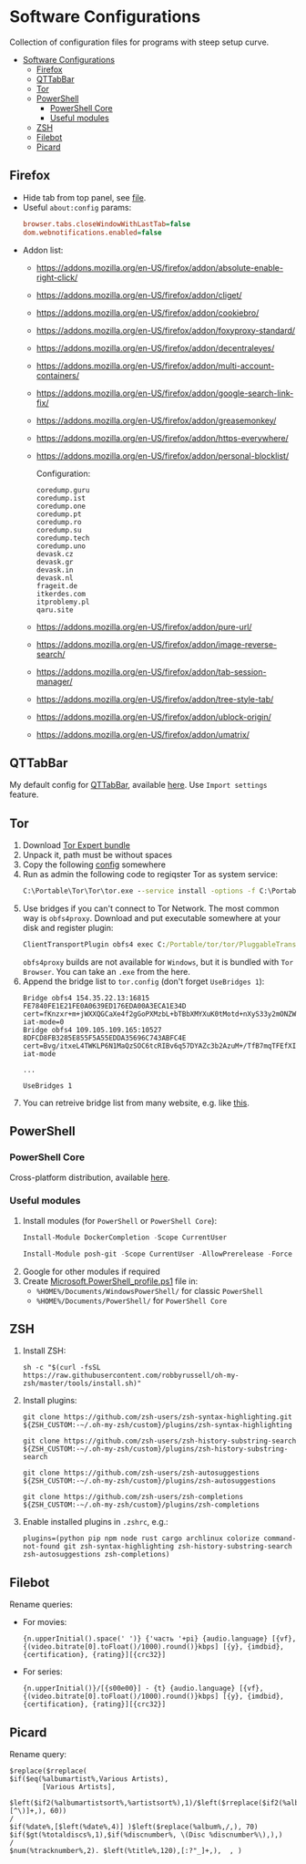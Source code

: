 # Software Configurations
Collection of configuration files for programs with steep setup curve.

- [Software Configurations](#software-configurations)
  - [Firefox](#firefox)
  - [QTTabBar](#qttabbar)
  - [Tor](#tor)
  - [PowerShell](#powershell)
    - [PowerShell Core](#powershell-core)
    - [Useful modules](#useful-modules)
  - [ZSH](#zsh)
  - [Filebot](#filebot)
  - [Picard](#picard)

## Firefox
* Hide tab from top panel, see [file](/files/userChrome.css).
* Useful `about:config` params:
    ```ini
    browser.tabs.closeWindowWithLastTab=false
    dom.webnotifications.enabled=false
    ```
* Addon list:
    * https://addons.mozilla.org/en-US/firefox/addon/absolute-enable-right-click/
    * https://addons.mozilla.org/en-US/firefox/addon/cliget/
    * https://addons.mozilla.org/en-US/firefox/addon/cookiebro/
    * https://addons.mozilla.org/en-US/firefox/addon/foxyproxy-standard/
    * https://addons.mozilla.org/en-US/firefox/addon/decentraleyes/
    * https://addons.mozilla.org/en-US/firefox/addon/multi-account-containers/
    * https://addons.mozilla.org/en-US/firefox/addon/google-search-link-fix/
    * https://addons.mozilla.org/en-US/firefox/addon/greasemonkey/
    * https://addons.mozilla.org/en-US/firefox/addon/https-everywhere/
    * https://addons.mozilla.org/en-US/firefox/addon/personal-blocklist/

        Configuration:
        ```
        coredump.guru
        coredump.ist
        coredump.one
        coredump.pt
        coredump.ro
        coredump.su
        coredump.tech
        coredump.uno
        devask.cz
        devask.gr
        devask.in
        devask.nl
        frageit.de
        itkerdes.com
        itproblemy.pl
        qaru.site
        ```
    * https://addons.mozilla.org/en-US/firefox/addon/pure-url/
    * https://addons.mozilla.org/en-US/firefox/addon/image-reverse-search/
    * https://addons.mozilla.org/en-US/firefox/addon/tab-session-manager/
    * https://addons.mozilla.org/en-US/firefox/addon/tree-style-tab/
    * https://addons.mozilla.org/en-US/firefox/addon/ublock-origin/
    * https://addons.mozilla.org/en-US/firefox/addon/umatrix/

## QTTabBar
My default config for [QTTabBar](http://qttabbar.wikidot.com/), available [here](/files/QTTabBarConfig.xml). Use `Import settings` feature.


## Tor
1. Download [Tor Expert bundle](https://www.torproject.org/download/download.html.en)
2. Unpack it, path must be without spaces
3. Copy the following [config](/files/tor.config) somewhere
4. Run as admin the following code to regiqster Tor as system service:
    ```bat
    C:\Portable\Tor\Tor\tor.exe --service install -options -f C:\Portable\Tor\Data\Tor\tor.config
    ```
5. Use bridges if you can't connect to Tor Network. The most common way is `obfs4proxy`. Download and put executable somewhere at your disk and register plugin:
    ```bat
    ClientTransportPlugin obfs4 exec C:/Portable/tor/tor/PluggableTransports/obfs4proxy.exe managed
    ```
    `obfs4proxy` builds are not available for `Windows`, but it is bundled with `Tor Browser`. You can take an `.exe` from the here.
6. Append the bridge list to `tor.config` (don't forget `UseBridges 1`):
    ```
    Bridge obfs4 154.35.22.13:16815 FE7840FE1E21FE0A0639ED176EDA00A3ECA1E34D cert=fKnzxr+m+jWXXQGCaXe4f2gGoPXMzbL+bTBbXMYXuK0tMotd+nXyS33y2mONZWU29l81CA iat-mode=0
    Bridge obfs4 109.105.109.165:10527 8DFCD8FB3285E855F5A55EDDA35696C743ABFC4E cert=Bvg/itxeL4TWKLP6N1MaQzSOC6tcRIBv6q57DYAZc3b2AzuM+/TfB7mqTFEfXILCjEwzVA iat-mode

    ...

    UseBridges 1
    ```
7. You can retreive bridge list from many website, e.g. like [this](https://bridges.torproject.org/bridges?transport=obfs4).


## PowerShell
### PowerShell Core
Cross-platform distribution, available [here](https://github.com/PowerShell/PowerShell/).

### Useful modules
1. Install modules (for `PowerShell` or `PowerShell Core`):
    ```powershell
    Install-Module DockerCompletion -Scope CurrentUser
    ```
    ```powershell
    Install-Module posh-git -Scope CurrentUser -AllowPrerelease -Force
    ```
2. Google for other modules if required
3. Create [Microsoft.PowerShell_profile.ps1](/files/Microsoft.PowerShell_profile.ps1) file in:
    * `%HOME%/Documents/WindowsPowerShell/` for classic `PowerShell`
    * `%HOME%/Documents/PowerShell/` for `PowerShell Core`


## ZSH
1. Install ZSH:
    ```shell script
    sh -c "$(curl -fsSL https://raw.githubusercontent.com/robbyrussell/oh-my-zsh/master/tools/install.sh)"
    ```
2. Install plugins:
    ```shell script
    git clone https://github.com/zsh-users/zsh-syntax-highlighting.git ${ZSH_CUSTOM:-~/.oh-my-zsh/custom}/plugins/zsh-syntax-highlighting
    ```
    ```shell script
    git clone https://github.com/zsh-users/zsh-history-substring-search ${ZSH_CUSTOM:-~/.oh-my-zsh/custom}/plugins/zsh-history-substring-search
    ```
    ```shell script
    git clone https://github.com/zsh-users/zsh-autosuggestions ${ZSH_CUSTOM:-~/.oh-my-zsh/custom}/plugins/zsh-autosuggestions
    ```
    ```shell script
    git clone https://github.com/zsh-users/zsh-completions ${ZSH_CUSTOM:-~/.oh-my-zsh/custom}/plugins/zsh-completions
    ```
3. Enable installed plugins in `.zshrc`, e.g.:
    ```shell script
    plugins=(python pip npm node rust cargo archlinux colorize command-not-found git zsh-syntax-highlighting zsh-history-substring-search zsh-autosuggestions zsh-completions)
    ```


## Filebot
Rename queries:
* For movies:
    ```
    {n.upperInitial().space(' ')} {'часть '+pi} {audio.language} [{vf}, {(video.bitrate[0].toFloat()/1000).round()}kbps] [{y}, {imdbid}, {certification}, {rating}][{crc32}]
    ```
* For series:
    ```
    {n.upperInitial()}/[{s00e00}] - {t} {audio.language} [{vf}, {(video.bitrate[0].toFloat()/1000).round()}kbps] [{y}, {imdbid}, {certification}, {rating}][{crc32}]
    ```


## Picard
Rename query:
```taggerscript
$replace($rreplace(
$if($eq(%albumartist%,Various Artists),
        [Various Artists],
	$left($if2(%albumartistsort%,%artistsort%),1)/$left($rreplace($if2(%albumartistsort%,%artistsort%),; [^\)]+,), 60))
/
$if(%date%,[$left(%date%,4)] )$left($replace(%album%,/,), 70)
$if($gt(%totaldiscs%,1),$if(%discnumber%, \(Disc %discnumber%\),),)
/
$num(%tracknumber%,2). $left(%title%,120),[:?"_]+,),  , )
```
